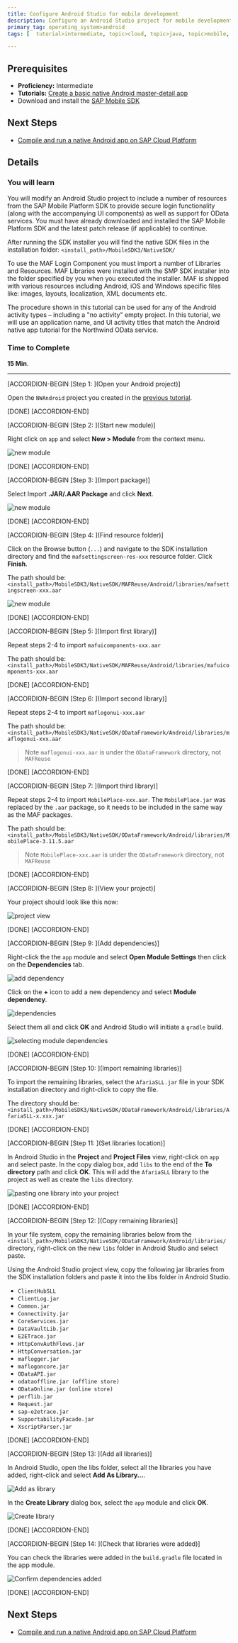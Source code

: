 ```yaml
---
title: Configure Android Studio for mobile development
description: Configure an Android Studio project for mobile development with SAP Cloud Platform Development and Operations
primary_tag: operating_system>android
tags: [  tutorial>intermediate, topic>cloud, topic>java, topic>mobile, products>sap-cloud-platform, operating_system>android ]

---
```


## Prerequisites  
- **Proficiency:** Intermediate
- **Tutorials:** [Create a basic native Android master-detail app](http://www.sap.com/developer/tutorials/hcpdo-basic-android-app.html)
- Download and install the [SAP Mobile SDK](https://store.sap.com/sap/cpa/ui/resources/store/html/SolutionDetails.html?pid=0000013098)

## Next Steps
- [Compile and run a native Android app on SAP Cloud Platform](http://www.sap.com/developer/tutorials/hcpdo-run-native-android-app.html)

## Details
### You will learn  
You will modify an Android Studio project to include a number of resources from the SAP Mobile Platform SDK to provide secure login functionality (along with the accompanying UI components) as well as support for OData services. You must have already downloaded and installed the SAP Mobile Platform SDK and the latest patch release (if applicable) to continue.

After running the SDK installer you will find the native SDK files in the installation folder: `<install_path>/MobileSDK3/NativeSDK/`

To use the MAF Login Component you must import a number of Libraries and Resources. MAF Libraries were installed with the SMP SDK installer into the folder specified by you when you executed the installer. MAF is shipped with various resources including Android, iOS and Windows specific files like: images, layouts, localization, XML documents etc.

The procedure shown in this tutorial can be used for any of the Android activity types – including a "no activity" empty project. In this tutorial, we will use an application name, and UI activity titles that match the Android native app tutorial for the Northwind OData service.

### Time to Complete
**15 Min**.

---


[ACCORDION-BEGIN [Step 1: ](Open your Android project)]

Open the `NWAndroid` project you created in the [previous tutorial](http://www.sap.com/developer/tutorials/hcpdo-basic-android-app.html).

[DONE]
[ACCORDION-END]

[ACCORDION-BEGIN [Step 2: ](Start new module)]

Right click on `app` and select **New > Module** from the context menu.

![new module](mg6-3-02.png)

[DONE]
[ACCORDION-END]

[ACCORDION-BEGIN [Step 3: ](Import package)]

Select Import **.JAR/.AAR Package** and click **Next**.

![new module](mg6-3-03.png)

[DONE]
[ACCORDION-END]

[ACCORDION-BEGIN [Step 4: ](Find resource folder)]

Click on the Browse button (`...`) and navigate to the SDK installation directory and find the `mafsettingscreen-res-xxx` resource folder. Click **Finish**.

The path should be: `<install_path>/MobileSDK3/NativeSDK/MAFReuse/Android/libraries/mafsettingscreen-xxx.aar`

![new module](mg6-3-04.png)

[DONE]
[ACCORDION-END]

[ACCORDION-BEGIN [Step 5: ](Import first library)]

Repeat steps 2-4 to import `mafuicomponents-xxx.aar`

The path should be: `<install_path>/MobileSDK3/NativeSDK/MAFReuse/Android/libraries/mafuicomponents-xxx.aar`

[DONE]
[ACCORDION-END]

[ACCORDION-BEGIN [Step 6: ](Import second library)]

Repeat steps 2-4 to import `maflogonui-xxx.aar`

The path should be: `<install_path>/MobileSDK3/NativeSDK/ODataFramework/Android/libraries/maflogonui-xxx.aar`

> Note `maflogonui-xxx.aar` is under the `ODataFramework` directory, not `MAFReuse`

[DONE]
[ACCORDION-END]

[ACCORDION-BEGIN [Step 7: ](Import third library)]

Repeat steps 2-4 to import `MobilePlace-xxx.aar`. The `MobilePlace.jar` was replaced by the `.aar` package, so it needs to be included in the same way as the MAF packages.

The path should be: `<install_path>/MobileSDK3/NativeSDK/ODataFramework/Android/libraries/MobilePlace-3.11.5.aar`

> Note `MobilePlace-xxx.aar` is under the `ODataFramework` directory, not `MAFReuse`

[DONE]
[ACCORDION-END]

[ACCORDION-BEGIN [Step 8: ](View your project)]

Your project should look like this now:

![project view](mg6-3-08.png)

[DONE]
[ACCORDION-END]

[ACCORDION-BEGIN [Step 9: ](Add dependencies)]

Right-click the the `app` module and select **Open Module Settings** then click on the **Dependencies** tab.

![add dependency](mg6-3-09.png)

Click on the **+** icon to add a new dependency and select **Module dependency**.

![dependencies](mg6-3-10.png)

Select them all and click **OK** and Android Studio will initiate a `gradle` build.

![selecting module dependencies](mg6-3-11.png)

[DONE]
[ACCORDION-END]

[ACCORDION-BEGIN [Step 10: ](Import remaining libraries)]

To import the remaining libraries, select the `AfariaSLL.jar` file in your SDK installation directory and right-click to copy the file.

The directory should be: `<install_path>/MobileSDK3/NativeSDK/ODataFramework/Android/libraries/AfariaSLL-x.xxx.jar`

[DONE]
[ACCORDION-END]

[ACCORDION-BEGIN [Step 11: ](Set libraries location)]

In Android Studio in the **Project** and **Project Files** view, right-click on `app` and select paste. In the copy dialog box, add `libs` to the end of the **To directory** path and click **OK**. This will add the `AfariaSLL` library to the project as well as create the `libs` directory.

![pasting one library into your project](mg6-3-13.png)

[DONE]
[ACCORDION-END]

[ACCORDION-BEGIN [Step 12: ](Copy remaining libraries)]

In your file system, copy the remaining libraries below from the `<install_path>/MobileSDK3/NativeSDK/ODataFramework/Android/libraries/` directory, right-click on the new `libs` folder in Android Studio and select paste.

Using the Android Studio project view, copy the following jar libraries from the SDK installation folders and paste it into the libs folder in Android Studio.  

- `ClientHubSLL`
- `ClientLog.jar`
- `Common.jar`
- `Connectivity.jar`
- `CoreServices.jar`
- `DataVaultLib.jar`
- `E2ETrace.jar`
- `HttpConvAuthFlows.jar`
- `HttpConversation.jar`
- `maflogger.jar`
- `maflogoncore.jar`
- `ODataAPI.jar`
- `odataoffline.jar (offline store)`
- `ODataOnline.jar (online store)`
- `perflib.jar`
- `Request.jar`
- `sap-e2etrace.jar`
- `SupportabilityFacade.jar`
- `XscriptParser.jar`

[DONE]
[ACCORDION-END]

[ACCORDION-BEGIN [Step 13: ](Add all libraries)]

In Android Studio, open the libs folder, select all the libraries you have added, right-click and select **Add As Library...**.

![Add as library](mg6-3-15.png)


In the **Create Library** dialog box, select the `app` module and click **OK**.

![Create library](mg6-3-16.png)

[DONE]
[ACCORDION-END]

[ACCORDION-BEGIN [Step 14: ](Check that libraries were added)]

You can check the libraries were added in the `build.gradle` file located in the app module.

![Confirm dependencies added](mg6-3-17.png)

[DONE]
[ACCORDION-END]


## Next Steps
- [Compile and run a native Android app on SAP Cloud Platform](http://www.sap.com/developer/tutorials/hcpdo-run-native-android-app.html)
